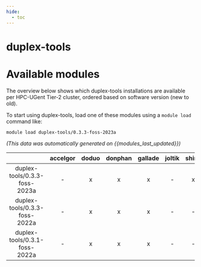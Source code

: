 ```yaml
---
hide:
  - toc
---
```


duplex-tools
============

# Available modules


The overview below shows which duplex-tools installations are available per HPC-UGent Tier-2 cluster, ordered based on software version (new to old).

To start using duplex-tools, load one of these modules using a `module load` command like:

```shell
module load duplex-tools/0.3.3-foss-2023a
```

*(This data was automatically generated on {{modules_last_updated}})*  

| |accelgor|doduo|donphan|gallade|joltik|shinx|skitty|
| :---: | :---: | :---: | :---: | :---: | :---: | :---: | :---: |
|duplex-tools/0.3.3-foss-2023a|-|x|x|x|-|x|x|
|duplex-tools/0.3.3-foss-2022a|-|x|x|x|-|-|-|
|duplex-tools/0.3.1-foss-2022a|-|x|x|x|-|-|-|
